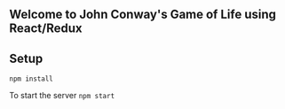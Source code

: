 ## Welcome to John Conway's Game of Life using React/Redux






## Setup

`npm install`

To start the server `npm start`





